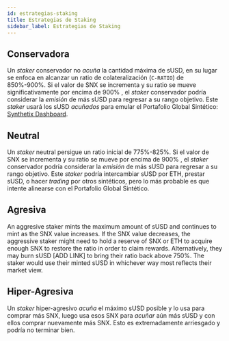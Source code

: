 ```yaml
---
id: estrategias-staking
title: Estrategias de Staking
sidebar_label: Estrategias de Staking
---
```


## Conservadora
Un *staker* conservador no *acuña* la cantidad máxima de sUSD, en su lugar se enfoca en alcanzar un ratio de colateralización (`C-RATIO`) de 850%-900%. Si el valor de SNX se incrementa y su ratio se mueve significativamente por encima de 900% , el *staker* conservador podría considerar la *emisión* de más sUSD para regresar a su rango objetivo. Este *staker* usará los sUSD *acuñados* para emular el Portafolio Global Sintético: <a href="https://dashboard.synthetix.io/" class="link" target="_blank">Synthetix Dashboard</a>.

## Neutral
Un *staker* neutral persigue un ratio inicial de 775%-825%. Si el valor de SNX se incrementa y su ratio se mueve por encima de 900% , el *staker* conservador podría considerar la *emisión* de más sUSD para regresar a su rango objetivo. Este *staker* podría intercambiar sUSD por ETH, prestar sUSD, o hacer *trading* por otros sintéticos, pero lo más probable es que intente alinearse con el Portafolio Global Sintético.


## Agresiva
An aggresive staker mints the maximum amount of sUSD and continues to mint as the SNX value increases. If the SNX value decreases, the aggressive staker might need to hold a reserve of SNX or ETH to acquire enough SNX to restore the ratio in order to claim rewards. Alternatively, they may burn sUSD [ADD LINK] to bring their ratio back above 750%. The staker would use their minted sUSD in whichever way most reflects their market view. 

## Hiper-Agresiva
Un *staker* hiper-agresivo *acuña* el máximo sUSD posible y lo usa para comprar más SNX, luego usa esos SNX para *acuñar* aún más sUSD y con ellos comprar nuevamente más SNX. Esto es extremadamente arriesgado y podría no terminar bien.

